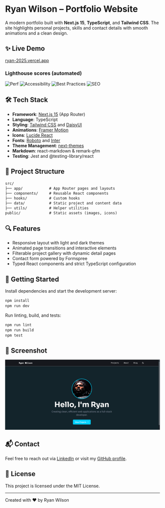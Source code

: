 # Ryan Wilson – Portfolio Website

A modern portfolio built with **Next.js 15**, **TypeScript**, and **Tailwind CSS**. The site highlights personal projects, skills and contact details with smooth animations and a clean design.

## ✨ Live Demo

[ryan-2025.vercel.app](https://ryan-2025.vercel.app)

### Lighthouse scores (automated)

![Perf](public/badges/lighthouse_performance.svg)
![Accessibility](public/badges/lighthouse_accessibility.svg)
![Best Practices](public/badges/lighthouse_best-practices.svg)
![SEO](public/badges/lighthouse_seo.svg)


## 🛠️ Tech Stack

- **Framework**: [Next.js 15](https://nextjs.org/) (App Router)
- **Language**: TypeScript
- **Styling**: [Tailwind CSS](https://tailwindcss.com/) and [DaisyUI](https://daisyui.com/)
- **Animations**: [Framer Motion](https://www.framer.com/motion/)
- **Icons**: [Lucide React](https://lucide.dev/)
- **Fonts**: [Roboto](https://fonts.google.com/specimen/Roboto) and [Inter](https://fonts.google.com/specimen/Inter)
- **Theme Management**: [next-themes](https://github.com/pacocoursey/next-themes)
- **Markdown**: react-markdown & remark-gfm
- **Testing**: Jest and @testing-library/react

## 📁 Project Structure

```text
src/
├── app/            # App Router pages and layouts
├── components/     # Reusable React components
├── hooks/          # Custom hooks
├── data/           # Static project and content data
├── utils/          # Helper utilities
public/             # Static assets (images, icons)
```

## 🔍 Features

- Responsive layout with light and dark themes
- Animated page transitions and interactive elements
- Filterable project gallery with dynamic detail pages
- Contact form powered by Formspree
- Typed React components and strict TypeScript configuration

## 🚀 Getting Started

Install dependencies and start the development server:

```bash
npm install
npm run dev
```

Run linting, build, and tests:

```bash
npm run lint
npm run build
npm test
```

## 📸 Screenshot

![Homepage screenshot](public/portfolioDark.png)

## 📬 Contact

Feel free to reach out via [LinkedIn](https://www.linkedin.com/in/ryan-e-wilson/) or visit my [GitHub profile](https://github.com/RW2023).

## 📄 License

This project is licensed under the MIT License.

---
Created with ❤️ by Ryan Wilson
